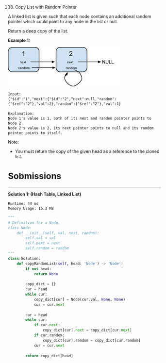 138. Copy List with Random Pointer

A linked list is given such that each node contains an additional random pointer which could point to any node in the list or null.

Return a deep copy of the list.

**Example 1:**

![Example 1](img/138_example1.png)
```
Input:
{"$id":"1","next":{"$id":"2","next":null,"random":{"$ref":"2"},"val":2},"random":{"$ref":"2"},"val":1}

Explanation:
Node 1's value is 1, both of its next and random pointer points to Node 2.
Node 2's value is 2, its next pointer points to null and its random pointer points to itself.
```

Note:

* You must return the copy of the given head as a reference to the cloned list.

# Sobmissions
---
**Solution 1: (Hash Table, Linked List)**
```
Runtime: 44 ms
Memory Usage: 16.3 MB
```
```python
"""
# Definition for a Node.
class Node:
    def __init__(self, val, next, random):
        self.val = val
        self.next = next
        self.random = random
"""
class Solution:
    def copyRandomList(self, head: 'Node') -> 'Node':
        if not head:
            return None
        
        copy_dict = {}
        cur = head
        while cur:
            copy_dict[cur] = Node(cur.val, None, None)
            cur = cur.next
            
        cur = head
        while cur:
            if cur.next:
                copy_dict[cur].next = copy_dict[cur.next]
            if cur.random:
                copy_dict[cur].random = copy_dict[cur.random]
            cur = cur.next
        
        return copy_dict[head]
```
